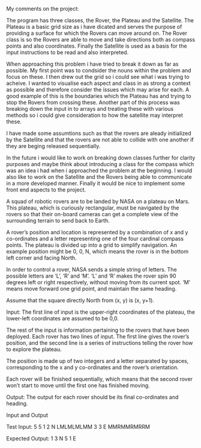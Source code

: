 My comments on the project:

The program has three classes, the Rover, the Plateau and the Satellite. The Plateau is a basic grid size as i have dicated and serves the purpose of providing a surface for which the Rovers can move around on. The Rover class is so the Rovers are able to move and take directions both as compass points and also coordinates. Finally the Satellite is used as a basis for the input instructions to be read and also interpreted. 

When approaching this problem i have tried to break it down as far as possible. My first point was to condsider the nouns within the problem and focus on these. I then drew out the grid so i could see what i was trying to acheive. I wanted to visualise each aspect and class in as strong a context as possible and therefore consider the issues which may arise for each. A good example of this is the boundaries which the Plateau has and trying to stop the Rovers from crossing these. Another part of this process was breaking down the input in to arrays and treating these with various methods so i could give consideration to how the satellite may interpret these. 

I have made some assumtions such as that the rovers are aleady initialized by the Satellite and that the rovers are not able to collide with one another if they are beging released sequentially. 

In the future i would like to work on breaking down classes further for clarity purposes and maybe think about introducing a class for the compass which was an idea i had when i approached the problem at the beginning. I would also like to work on the Satellite and the Rovers being able to communicate in a more developed manner. Finally it would be nice to implement some front end aspects to the project.








A squad of robotic rovers are to be landed by NASA on a plateau on Mars. This plateau, which is curiously rectangular, must be navigated by the rovers so that their on-board cameras can get a complete view of the surrounding terrain to send back to Earth.

A rover’s position and location is represented by a combination of x and y co-ordinates and a letter representing one of the four cardinal compass points. The plateau is divided up into a grid to simplify navigation. An example position might be 0, 0, N, which means the rover is in the bottom left corner and facing North.

In order to control a rover, NASA sends a simple string of letters. The possible letters are ‘L’, ‘R’ and ‘M’. ‘L’ and ‘R’ makes the rover spin 90 degrees left or right respectively, without moving from its current spot. ‘M’ means move forward one grid point, and maintain the same heading.

Assume that the square directly North from (x, y) is (x, y+1).

Input: The first line of input is the upper-right coordinates of the plateau, the lower-left coordinates are assumed to be 0,0.

The rest of the input is information pertaining to the rovers that have been deployed. Each rover has two lines of input. The first line gives the rover’s position, and the second line is a series of instructions telling the rover how to explore the plateau.

The position is made up of two integers and a letter separated by spaces, corresponding to the x and y co-ordinates and the rover’s orientation.

Each rover will be finished sequentially, which means that the second rover won’t start to move until the first one has finished moving.

Output: The output for each rover should be its final co-ordinates and heading.

Input and Output
 
Test Input:
5 5
1 2 N
LMLMLMLMM
3 3 E
MMRMMRMRRM

Expected Output:
1 3 N
5 1 E


